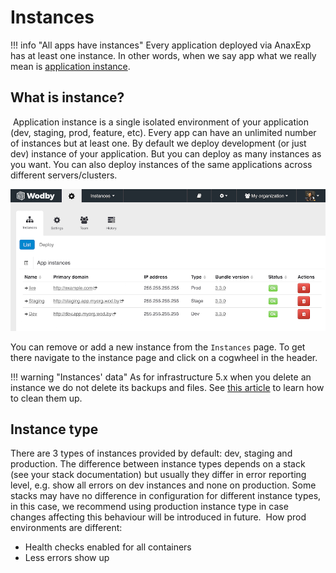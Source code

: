 # Instances

!!! info "All apps have instances" 
    Every application deployed via AnaxExp has at least one instance. In other words, when we say app what we really mean is [application instance](instances.md). 

## What is instance?
​
Application instance is a single isolated environment of your application (dev, staging, prod, feature, etc). Every app can have an unlimited number of instances but at least one. By default we deploy development (or just dev) instance of your application. But you can deploy as many instances as you want. You can also deploy instances of the same applications across different servers/clusters.

![](../assets/instances.png)​

You can remove or add a new instance from the `Instances` page. To get there navigate to the instance page and click on a cogwheel in the header.

!!! warning "Instances' data"
    As for infrastructure 5.x when you delete an instance we do not delete its backups and files. See [this article](../infrastructure/disk.md#freeing-disk-space) to learn how to clean them up.
    
## Instance type

There are 3 types of instances provided by default: dev, staging and production. The difference between instance types depends on a stack (see your stack documentation) but usually they differ in error reporting level, e.g. show all errors on dev instances and none on production. Some stacks may have no difference in configuration for different instance types, in this case, we recommend using production instance type in case changes affecting this behaviour will be introduced in future.
​
How prod environments are different:

* Health checks enabled for all containers
* Less errors show up
